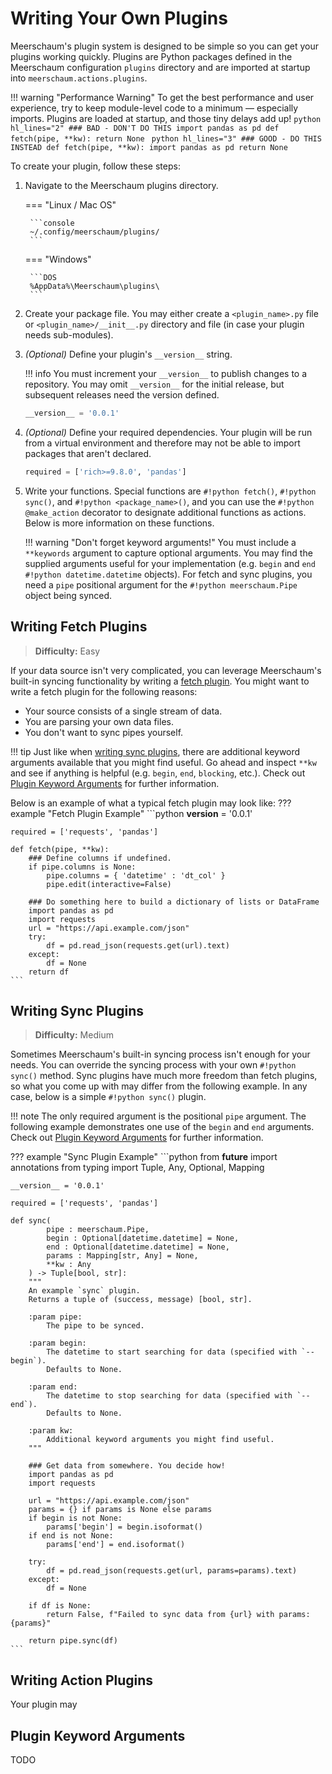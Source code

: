 # Writing Your Own Plugins

Meerschaum's plugin system is designed to be simple so you can get your plugins working quickly. Plugins are Python packages defined in the Meerschaum configuration `plugins` directory and are imported at startup into `meerschaum.actions.plugins`.

!!! warning "Performance Warning"
    To get the best performance and user experience, try to keep module-level code to a minimum ― especially imports. Plugins are loaded at startup, and those tiny delays add up!
    ```python hl_lines="2"
    ### BAD - DON'T DO THIS
    import pandas as pd
    def fetch(pipe, **kw):
    	return None
    ```
    ``` python hl_lines="3"
    ### GOOD - DO THIS INSTEAD
    def fetch(pipe, **kw):
    	import pandas as pd
    	return None
    ```

To create your plugin, follow these steps:

1. Navigate to the Meerschaum plugins directory.

    === "Linux / Mac OS"
        
        ```console
        ~/.config/meerschaum/plugins/
        ```

    === "Windows"
      
        ```DOS
        %AppData%\Meerschaum\plugins\
        ```
        
2. Create your package file. You may either create a `<plugin_name>.py` file or `<plugin_name>/__init__.py` directory and file (in case your plugin needs sub-modules).

3. *(Optional)* Define your plugin's `__version__` string.

    !!! info
        You must increment your `__version__` to publish changes to a repository. You may omit `__version__` for the initial release, but subsequent releases need the version defined.

    ```python
    __version__ = '0.0.1'
    ```

4. *(Optional)* Define your required dependencies. Your plugin will be run from a virtual environment and therefore may not be able to import packages that aren't declared.

    ```python
    required = ['rich>=9.8.0', 'pandas']
    ```

5. Write your functions. Special functions are `#!python fetch()`, `#!python sync()`, and `#!python <package_name>()`, and you can use the `#!python @make_action` decorator to designate additional functions as actions. Below is more information on these functions.

    !!! warning "Don't forget keyword arguments!"
        You must include a `**keywords` argument to capture optional arguments. You may find the supplied arguments useful for your implementation (e.g. `begin` and `end` `#!python datetime.datetime` objects). For fetch and sync plugins, you need a `pipe` positional argument for the `#!python meerschaum.Pipe` object being synced.


## Writing Fetch Plugins

> **Difficulty:** Easy

If your data source isn't very complicated, you can leverage Meerschaum's built-in syncing functionality by writing a [fetch plugin](#fetch-plugins). You might want to write a fetch plugin for the following reasons:

- Your source consists of a single stream of data.
- You are parsing your own data files.
- You don't want to sync pipes yourself.

!!! tip
    Just like when [writing sync plugins](#writing-sync-plugins), there are additional keyword arguments available that you might find useful. Go ahead and inspect `**kw` and see if anything is helpful (e.g. `begin`, `end`, `blocking`, etc.). Check out [Plugin Keyword Arguments](#plugin-keyword-arguments) for further information.

Below is an example of what a typical fetch plugin may look like:
??? example "Fetch Plugin Example"
    ```python
    __version__ = '0.0.1'
    
    required = ['requests', 'pandas']
    
    def fetch(pipe, **kw):
        ### Define columns if undefined.
        if pipe.columns is None:
            pipe.columns = { 'datetime' : 'dt_col' }
            pipe.edit(interactive=False)
    
        ### Do something here to build a dictionary of lists or DataFrame
        import pandas as pd
        import requests
        url = "https://api.example.com/json"
        try:
        	df = pd.read_json(requests.get(url).text)
        except:
            df = None
        return df
    ```

## Writing Sync Plugins

> **Difficulty:** Medium

Sometimes Meerschaum's built-in syncing process isn't enough for your needs. You can override the syncing process with your own `#!python sync()` method. Sync plugins have much more freedom than fetch plugins, so what you come up with may differ from the following example. In any case, below is a simple `#!python sync()` plugin.

!!! note
    The only required argument is the positional `pipe` argument. The following example demonstrates one use of the `begin` and `end` arguments. Check out [Plugin Keyword Arguments](#plugin-keyword-arguments) for further information.

??? example "Sync Plugin Example"
    ```python
    from __future__ import annotations
    from typing import Tuple, Any, Optional, Mapping

    __version__ = '0.0.1'
    
    required = ['requests', 'pandas']
    
    def sync(
            pipe : meerschaum.Pipe,
            begin : Optional[datetime.datetime] = None,
            end : Optional[datetime.datetime] = None,
            params : Mapping[str, Any] = None,
            **kw : Any
        ) -> Tuple[bool, str]:
        """
        An example `sync` plugin.
        Returns a tuple of (success, message) [bool, str].
    
        :param pipe:
            The pipe to be synced.
    
        :param begin:
            The datetime to start searching for data (specified with `--begin`).
            Defaults to None.
    
        :param end:
            The datetime to stop searching for data (specified with `--end`).
            Defaults to None.
    
        :param kw:
            Additional keyword arguments you might find useful.
        """
    
        ### Get data from somewhere. You decide how!
        import pandas as pd
        import requests
    
        url = "https://api.example.com/json"
        params = {} if params is None else params
        if begin is not None:
            params['begin'] = begin.isoformat()
        if end is not None:
            params['end'] = end.isoformat()
    
        try:
            df = pd.read_json(requests.get(url, params=params).text)
        except:
            df = None
    
        if df is None:
            return False, f"Failed to sync data from {url} with params: {params}"
    
        return pipe.sync(df)
    ```

## Writing Action Plugins
Your plugin may

## Plugin Keyword Arguments

TODO